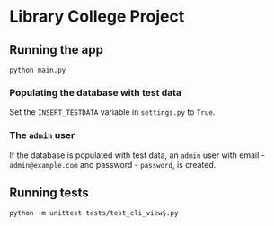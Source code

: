 # Library College Project

## Running the app

```
python main.py
```

### Populating the database with test data

Set the `INSERT_TESTDATA` variable in `settings.py` to `True`.

### The `admin` user

If the database is populated with test data, an `admin` user with email - `admin@example.com`
and password - `password`, is created.

## Running tests

```
python -m unittest tests/test_cli_view§.py
```
